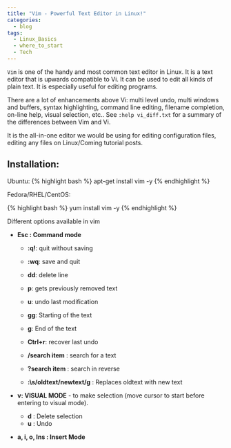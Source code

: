```yaml
---
title: "Vim - Powerful Text Editor in Linux!"
categories:
  - blog
tags:
  - Linux_Basics
  - where_to_start
  - Tech
---
```


`Vim` is one of the handy and most common text editor in Linux. It is a text editor that is upwards compatible to Vi.  It can be used to edit all kinds of plain text.  It is especially useful for editing programs.

There  are  a lot of enhancements above Vi: multi level undo, multi windows and buffers, syntax highlighting, command line editing, filename completion, on-line help, visual selection, etc..  See `:help vi_diff.txt` for a summary of the differences between Vim and Vi.

It is the all-in-one editor we would be using for editing configuration files, editing any files on Linux/Coming tutorial posts.

## **Installation:**

Ubuntu:
{% highlight bash %}
apt-get install vim -y
{% endhighlight %}

Fedora/RHEL/CentOS:

{% highlight bash %}
yum install vim -y
{% endhighlight %}

Different options available in vim

* **Esc : Command mode**

  - **:q!**: quit without saving
  - **:wq**: save and quit
  - **dd**: delete line
  - **p**: gets previously removed text
  - **u**: undo last modification
  - **gg**: Starting of the text
  - **g**: End of the text
  - **Ctrl+r**: recover last undo


  - **/search item** : search for a text
  - **?search item** : search in reverse
  - **:\s/oldtext/newtext/g** : Replaces oldtext with new text


* **v: VISUAL MODE** - to make selection (move cursor to start before entering to visual mode).

  - **d**   : Delete selection
  - **u**   : Undo


* **a, i, o, Ins : Insert Mode**

